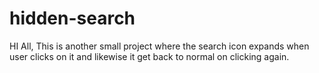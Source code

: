# hidden-search

HI All, 
This is another small project where the search icon expands when user clicks on it and 
likewise it get back to normal on clicking again.
